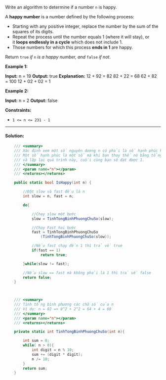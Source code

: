 Write an algorithm to determine if a number `n` is happy.

A **happy number** is a number defined by the following process:

- Starting with any positive integer, replace the number by the sum of the squares of its digits.
- Repeat the process until the number equals 1 (where it will stay), or it **loops endlessly in a cycle** which does not include 1.
- Those numbers for which this process **ends in 1** are happy.

Return `true` _if_ `n` _is a happy number, and_ `false` _if not_.

**Example 1:**

**Input:** n = 19
**Output:** true
**Explanation:**
12 + 92 = 82
82 + 22 = 68
62 + 82 = 100
12 + 02 + 02 = 1

**Example 2:**

**Input:** n = 2
**Output:** false

**Constraints:**

- `1 <= n <= 231 - 1`
---

#### **Solution:**

```csharp
	/// <summary>
    /// Xác định xem một số nguyên dương n có phải là số hạnh phúc hay không.
    /// Một số hạnh phúc là một số mà khi bạn thay thế nó bằng tổng bình phương các chữ số của nó,
    /// và lặp lại quá trình này, cuối cùng bạn sẽ đạt được 1.
    /// </summary>
    /// <param name="n"></param>
    /// <returns></returns>

    public static bool IsHappy(int n) {

        //Đặt slow và fast đều là n
        int slow = n, fast = n;

        do{

            //Chạy slow một bước
            slow = TinhTongBinhPhuongChuSo(slow);

            //Chạy Fast hai bước
            fast = TinhTongBinhPhuongChuSo
	            (TinhTongBinhPhuongChuSo(slow));

            //Nếu fast chạy đến 1 thì trả về true
            if(fast == 1)
                return true;

        }while(slow != fast);

        //Nếu slow == fast mà không phải là 1 thì trả về false
        return false;
    }

  

    /// <summary>
    /// Tính tổng bình phương các chữ số của n
    /// Ví dụ: n = 82 => 8^2 + 2^2 = 64 + 4 = 68
    /// </summary>
    /// <param name="n"></param>
    /// <returns></returns>

    private static int TinhTongBinhPhuongChuSo(int n){

        int sum = 0;
        while( n > 0){
            int digit = n % 10;
            sum += (digit * digit);
            n /= 10;
        }
        return sum;
    }
```